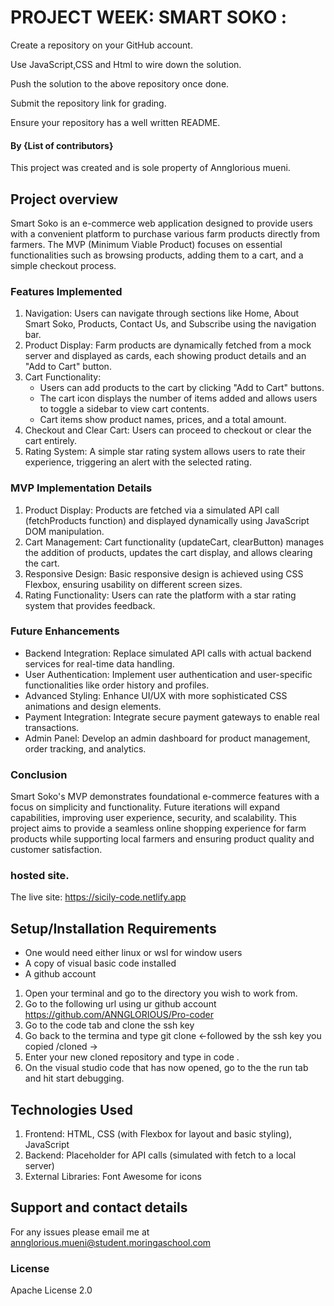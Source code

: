# PROJECT WEEK: SMART SOKO :

Create a repository on your GitHub account.


Use JavaScript,CSS and Html to wire down the solution.

Push the solution to the above repository once done.

Submit the repository link for grading.

Ensure your repository has a well written README.

#### By **{List of contributors}**
This project was created and is sole property of Annglorious mueni.

##  Project overview
Smart Soko is an e-commerce web application designed to provide users with a convenient platform to purchase various farm products directly from farmers. The MVP (Minimum Viable Product) focuses on essential functionalities such as browsing products, adding them to a cart, and a simple checkout process.


###  Features Implemented
1.  Navigation: Users can navigate through sections like Home, About Smart Soko, Products, Contact Us, and Subscribe using the navigation bar.
2.    Product Display: Farm products are dynamically fetched from a mock server and displayed as cards, each showing product details and an "Add to Cart" button.
3.   Cart Functionality:
     * Users can add products to the cart by clicking "Add to Cart" buttons.
     * The cart icon displays the number of items added and allows users to toggle a sidebar to view cart contents.
     * Cart items show product names, prices, and a total amount.
4.    Checkout and Clear Cart: Users can proceed to checkout or clear the cart entirely.
5.    Rating System: A simple star rating system allows users to rate their experience, triggering an alert with the selected rating.

###   MVP Implementation Details
1.   Product Display: Products are fetched via a simulated API call (fetchProducts function) and displayed dynamically using JavaScript DOM manipulation.
2.    Cart Management: Cart functionality (updateCart, clearButton) manages the addition of products, updates the cart display, and allows clearing the cart.
3.   Responsive Design: Basic responsive design is achieved using CSS Flexbox, ensuring usability on different screen sizes.
4.    Rating Functionality: Users can rate the platform with a star rating system that provides feedback.


###    Future Enhancements
* Backend Integration: Replace simulated API calls with actual backend services for real-time data handling.
* User Authentication: Implement user authentication and user-specific functionalities like order history and profiles.
* Advanced Styling: Enhance UI/UX with more sophisticated CSS animations and design elements.
* Payment Integration: Integrate secure payment gateways to enable real transactions.
* Admin Panel: Develop an admin dashboard for product management, order tracking, and analytics.

###   Conclusion
Smart Soko's MVP demonstrates foundational e-commerce features with a focus on simplicity and functionality. Future iterations will expand capabilities, improving user experience, security, and scalability. This project aims to provide a seamless online shopping experience for farm products while supporting local farmers and ensuring product quality and customer satisfaction.


###  hosted site.
The live site: https://sicily-code.netlify.app


## Setup/Installation Requirements
* One would need either linux or wsl for window users
* A copy of visual basic code installed
* A github account

1. Open your terminal and go to the directory you wish to work from.
2. Go to the following url using ur github account https://github.com/ANNGLORIOUS/Pro-coder
3. Go to the code tab and clone the ssh key
4. Go back to the termina and type git clone <-followed by the ssh key you copied /cloned ->
5. Enter your new cloned repository and type in code .
6. On the visual studio code that has now opened, go to the the run tab and hit start debugging.


##   Technologies Used
1. Frontend: HTML, CSS (with Flexbox for layout and basic styling), JavaScript
2.   Backend: Placeholder for API calls (simulated with fetch to a local server)
3.    External Libraries: Font Awesome for icons

## Support and contact details
For any issues please email me at annglorious.mueni@student.moringaschool.com


### License
Apache License 2.0


